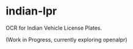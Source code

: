 # indian-lpr
OCR for Indian Vehicle License Plates.

(Work in Progress, currently exploring openalpr)
